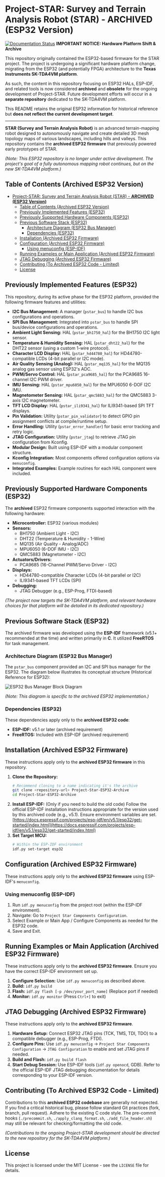 # Project-STAR: Survey and Terrain Analysis Robot (STAR) - **ARCHIVED (ESP32 Version)**

[![Documentation Status](https://img.shields.io/badge/docs-latest-brightgreen.svg)](https://topographic-robot.github.io/Project-STAR-Documentation/html/index.html) **IMPORTANT NOTICE: Hardware Platform Shift & Archive**

This repository originally contained the ESP32-based firmware for the STAR project. The project is undergoing a significant hardware platform change, migrating from the ESP32 (and potentially FPGA) architecture to the **Texas Instruments SK-TDA4VM platform**.

As such, the content in this repository focusing on ESP32 HALs, ESP-IDF, and related tools is now considered **archived** and **obsolete** for the ongoing development of Project-STAR. Future development efforts will occur in a **separate repository** dedicated to the SK-TDA4VM platform.

This README retains the original ESP32 information for historical reference but **does not reflect the current development target**.

---

**STAR (Survey and Terrain Analysis Robot)** is an advanced terrain-mapping robot designed to autonomously navigate and create detailed 3D mesh topology maps of various landscapes, including hills and valleys. This repository contains the **archived ESP32 firmware** that previously powered early prototypes of STAR.

_(Note: This ESP32 repository is no longer under active development. The project's goal of a fully autonomous mapping robot continues, but on the new SK-TDA4VM platform.)_

## Table of Contents (Archived ESP32 Version)

- [Project-STAR: Survey and Terrain Analysis Robot (STAR) - **ARCHIVED (ESP32 Version)**](#project-star-survey-and-terrain-analysis-robot-star---archived-esp32-version)
  - [Table of Contents (Archived ESP32 Version)](#table-of-contents-archived-esp32-version)
  - [Previously Implemented Features (ESP32)](#previously-implemented-features-esp32)
  - [Previously Supported Hardware Components (ESP32)](#previously-supported-hardware-components-esp32)
  - [Previous Software Stack (ESP32)](#previous-software-stack-esp32)
    - [Architecture Diagram (ESP32 Bus Manager)](#architecture-diagram-esp32-bus-manager)
    - [Dependencies (ESP32)](#dependencies-esp32)
  - [Installation (Archived ESP32 Firmware)](#installation-archived-esp32-firmware)
  - [Configuration (Archived ESP32 Firmware)](#configuration-archived-esp32-firmware)
    - [Using menuconfig (ESP-IDF)](#using-menuconfig-esp-idf)
  - [Running Examples or Main Application (Archived ESP32 Firmware)](#running-examples-or-main-application-archived-esp32-firmware)
  - [JTAG Debugging (Archived ESP32 Firmware)](#jtag-debugging-archived-esp32-firmware)
  - [Contributing (To Archived ESP32 Code - Limited)](#contributing-to-archived-esp32-code---limited)
  - [License](#license)

## Previously Implemented Features (ESP32)

This repository, during its active phase for the ESP32 platform, provided the following firmware features and utilities:

-   **I2C Bus Management:** A manager (`pstar_bus`) to handle I2C bus configurations and operations.
-   **SPI Bus Management:** Integrated into `pstar_bus` to handle SPI bus/device configurations and operations.
-   **Ambient Light Sensing:** HAL (`pstar_bh1750_hal`) for the BH1750 I2C light sensor.
-   **Temperature & Humidity Sensing:** HAL (`pstar_dht22_hal`) for the DHT22 sensor (using a custom 1-wire protocol).
-   **Character LCD Display:** HAL (`pstar_hd44780_hal`) for HD44780-compatible LCDs (4-bit parallel or I2C mode).
-   **Air Quality Sensing (Analog):** HAL (`pstar_mq135_hal`) for the MQ135 analog gas sensor using ESP32's ADC.
-   **PWM/Servo Control:** HAL (`pstar_pca9685_hal`) for the PCA9685 16-channel I2C PWM driver.
-   **IMU Sensing:** HAL (`pstar_mpu6050_hal`) for the MPU6050 6-DOF I2C IMU.
-   **Magnetometer Sensing:** HAL (`pstar_qmc5883_hal`) for the QMC5883 3-axis I2C magnetometer.
-   **TFT LCD Display:** HAL (`pstar_ili9341_hal`) for ILI9341-based SPI TFT displays.
-   **Pin Validation:** Utility (`pstar_pin_validator`) to detect GPIO pin assignment conflicts at compile/runtime setup.
-   **Error Handling:** Utility (`pstar_error_handler`) for basic error tracking and retry logic.
-   **JTAG Configuration:** Utility (`pstar_jtag`) to retrieve JTAG pin configuration from Kconfig.
-   **Modular Design:** Built using ESP-IDF with a modular component structure.
-   **Kconfig Integration:** Most components offered configuration options via `menuconfig`.
-   **Integrated Examples:** Example routines for each HAL component were included.

## Previously Supported Hardware Components (ESP32)

The **archived** ESP32 firmware components supported interaction with the following hardware:

-   **Microcontroller:** ESP32 (various modules)
-   **Sensors:**
    -   BH1750 (Ambient Light - I2C)
    -   DHT22 (Temperature & Humidity - 1-Wire)
    -   MQ135 (Air Quality - Analog/ADC)
    -   MPU6050 (6-DOF IMU - I2C)
    -   QMC5883 (Magnetometer - I2C)
-   **Actuators/Drivers:**
    -   PCA9685 (16-Channel PWM/Servo Driver - I2C)
-   **Displays:**
    -   HD44780-compatible Character LCDs (4-bit parallel or I2C)
    -   ILI9341-based TFT LCDs (SPI)
-   **Debugging:**
    -   JTAG Debugger (e.g., ESP-Prog, FTDI-based)

*(The project now targets the SK-TDA4VM platform, and relevant hardware choices for that platform will be detailed in its dedicated repository.)*

## Previous Software Stack (ESP32)

The archived firmware was developed using the **ESP-IDF** framework (v5.1+ recommended at the time) and written primarily in **C**. It utilized **FreeRTOS** for task management.

### Architecture Diagram (ESP32 Bus Manager)

The `pstar_bus` component provided an I2C and SPI bus manager for the ESP32. The diagram below illustrates its conceptual structure (Historical Reference for ESP32):

![ESP32 Bus Manager Block Diagram](./docs/diagrams/esp32_bus_manager_fbd.svg)

_(Note: This diagram is specific to the archived ESP32 implementation.)_

### Dependencies (ESP32)

These dependencies apply only to the **archived ESP32 code**:

-   **ESP-IDF:** v5.1 or later (archived requirement)
-   **FreeRTOS:** Included with ESP-IDF (archived requirement)

## Installation (Archived ESP32 Firmware)

These instructions apply only to the **archived ESP32 firmware** in this repository.

1.  **Clone the Repository:**
    ```bash
    # Recommend cloning to a name indicating it's the archive
    git clone <repository-url> Project-Star-ESP32-Archive
    cd Project-Star-ESP32-Archive
    ```
2.  **Install ESP-IDF:** (Only if you need to build the old code)
    Follow the official ESP-IDF installation instructions appropriate for the version used by this archived code (e.g., v5.1). Ensure environment variables are set.
    [https://docs.espressif.com/projects/esp-idf/en/v5.1/esp32/get-started/index.html](https://docs.espressif.com/projects/esp-idf/en/v5.1/esp32/get-started/index.html)
3.  **Set Target MCU:**
    ```bash
    # Within the ESP-IDF environment
    idf.py set-target esp32
    ```

## Configuration (Archived ESP32 Firmware)

These instructions apply only to the **archived ESP32 firmware** using ESP-IDF's `menuconfig`.

### Using menuconfig (ESP-IDF)

1.  Run `idf.py menuconfig` from the project root (within the ESP-IDF environment).
2.  Navigate: Go to `Project Star Components Configuration`.
3.  Select Example or Main App / Configure Components as needed for the ESP32 code.
4.  Save and Exit.

## Running Examples or Main Application (Archived ESP32 Firmware)

These instructions apply only to the **archived ESP32 firmware**. Ensure you have the correct ESP-IDF environment set up.

1.  **Configure Selection:** Use `idf.py menuconfig` as described above.
2.  **Build:** `idf.py build`
3.  **Flash:** `idf.py flash [-p /dev/your_port_name]` (Replace port if needed)
4.  **Monitor:** `idf.py monitor` (Press `Ctrl+]` to exit)

## JTAG Debugging (Archived ESP32 Firmware)

These instructions apply only to the **archived ESP32 firmware**.

1.  **Hardware Setup:** Connect ESP32 JTAG pins (TCK, TMS, TDI, TDO) to a compatible debugger (e.g., ESP-Prog, FTDI).
2.  **Configure Pins:** Use `idf.py menuconfig` -> `Project Star Components Configuration` -> `JTAG Configuration` to enable and set JTAG pins if needed.
3.  **Build and Flash:** `idf.py build flash`
4.  **Start Debug Session:** Use ESP-IDF tools (`idf.py openocd`, GDB). Refer to the official ESP-IDF JTAG debugging documentation for details corresponding to your ESP-IDF version.

## Contributing (To Archived ESP32 Code - Limited)

Contributions to this **archived ESP32 codebase** are generally not expected. If you find a critical historical bug, please follow standard Git practices (fork, branch, pull request). Adhere to the existing C code style. The pre-commit hooks (`./precommit.sh`, `./apply_clang_format.sh`, `./add_file_header.sh`) may still be relevant for checking/formatting the old code.

*(Contributions to the ongoing Project-STAR development should be directed to the new repository for the SK-TDA4VM platform.)*

## License

This project is licensed under the MIT License - see the `LICENSE` file for details.
